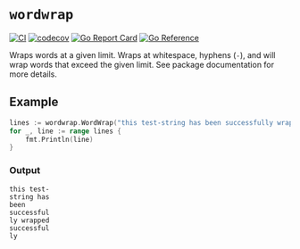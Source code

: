 # `wordwrap`

[![CI](https://github.com/ilius/go-wordwrap/actions/workflows/ci.yml/badge.svg)](https://github.com/ilius/go-wordwrap/actions/workflows/ci.yml)
[![codecov](https://codecov.io/gh/ilius/go-wordwrap/branch/master/graph/badge.svg?token=4SMgf9x2vv)](https://codecov.io/gh/ilius/go-wordwrap)
[![Go Report Card](https://goreportcard.com/badge/github.com/ilius/go-wordwrap)](https://goreportcard.com/report/github.com/ilius/go-wordwrap)
[![Go Reference](https://pkg.go.dev/badge/github.com/ilius/go-wordwrap.svg)](https://pkg.go.dev/github.com/ilius/go-wordwrap)


Wraps words at a given limit. Wraps at whitespace, hyphens (`-`), and will wrap words that exceed
the given limit. See package documentation for more details.

## Example

```go
lines := wordwrap.WordWrap("this test-string has been successfully wrapped successfully", 10)
for _, line := range lines {
	fmt.Println(line)
}
```

### Output

```console
this test-
string has
been
successful
ly wrapped
successful
ly
```
